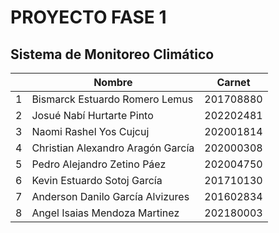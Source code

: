 # PROYECTO FASE 1

## Sistema de Monitoreo Climático 

|     | Nombre                            | Carnet    |
| --- | --------------------------------- | --------- |
| 1   | Bismarck Estuardo Romero Lemus    | 201708880 |
| 2   | Josué Nabí Hurtarte Pinto         | 202202481 |
| 3   | Naomi Rashel Yos Cujcuj           | 202001814 |
| 4   | Christian Alexandro Aragón García | 202000308 |
| 5   | Pedro Alejandro Zetino Páez       | 202004750 |
| 6   | Kevin Estuardo Sotoj García       | 201710130 |
| 7   | Anderson Danilo García Alvizures  | 201602834 |
| 8   | Angel Isaias Mendoza Martinez     | 202180003  |
